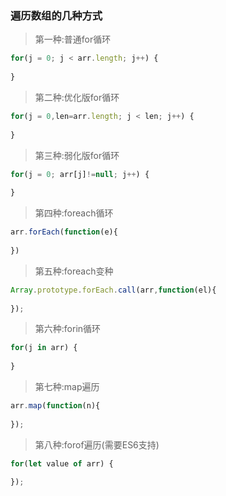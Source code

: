 
### 遍历数组的几种方式


> 第一种:普通for循环
```js
for(j = 0; j < arr.length; j++) {
   
}
```
 

> 第二种:优化版for循环

```js
for(j = 0,len=arr.length; j < len; j++) {
   
}
```


> 第三种:弱化版for循环

```js
for(j = 0; arr[j]!=null; j++) {
   
}
```


> 第四种:foreach循环

```js
arr.forEach(function(e){  
   
})
```


> 第五种:foreach变种

```js
Array.prototype.forEach.call(arr,function(el){  
   
});
```


> 第六种:forin循环

```js
for(j in arr) {
   
}
```


> 第七种:map遍历

```js
arr.map(function(n){  
   
});
```


> 第八种:forof遍历(需要ES6支持)

```js
for(let value of arr) {  
   
});
```

